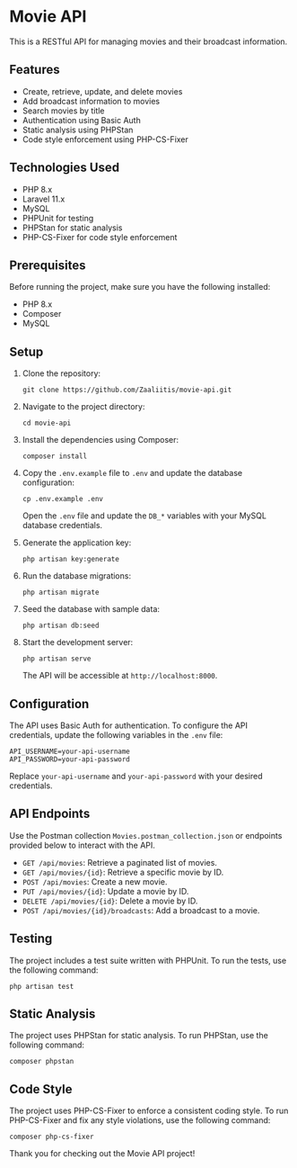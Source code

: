 # Movie API

This is a RESTful API for managing movies and their broadcast information.

## Features

- Create, retrieve, update, and delete movies
- Add broadcast information to movies
- Search movies by title
- Authentication using Basic Auth
- Static analysis using PHPStan
- Code style enforcement using PHP-CS-Fixer

## Technologies Used

- PHP 8.x
- Laravel 11.x
- MySQL
- PHPUnit for testing
- PHPStan for static analysis
- PHP-CS-Fixer for code style enforcement

## Prerequisites

Before running the project, make sure you have the following installed:

- PHP 8.x
- Composer
- MySQL

## Setup

1. Clone the repository:
   ```
   git clone https://github.com/Zaaliitis/movie-api.git
   ```

2. Navigate to the project directory:
   ```
   cd movie-api
   ```

3. Install the dependencies using Composer:
   ```
   composer install
   ```

4. Copy the `.env.example` file to `.env` and update the database configuration:
   ```
   cp .env.example .env
   ```
   Open the `.env` file and update the `DB_*` variables with your MySQL database credentials.

5. Generate the application key:
   ```
   php artisan key:generate
   ```

6. Run the database migrations:
   ```
   php artisan migrate
   ```

7. Seed the database with sample data:
   ```
   php artisan db:seed
   ```

8. Start the development server:
   ```
   php artisan serve
   ```
   The API will be accessible at `http://localhost:8000`.

## Configuration

The API uses Basic Auth for authentication. To configure the API credentials, update the following variables in the `.env` file:
```
API_USERNAME=your-api-username
API_PASSWORD=your-api-password
```
Replace `your-api-username` and `your-api-password` with your desired credentials.

## API Endpoints
Use the Postman collection `Movies.postman_collection.json` or endpoints provided below to interact with the API.
- `GET /api/movies`: Retrieve a paginated list of movies.
- `GET /api/movies/{id}`: Retrieve a specific movie by ID.
- `POST /api/movies`: Create a new movie.
- `PUT /api/movies/{id}`: Update a movie by ID.
- `DELETE /api/movies/{id}`: Delete a movie by ID.
- `POST /api/movies/{id}/broadcasts`: Add a broadcast to a movie.

## Testing

The project includes a test suite written with PHPUnit. To run the tests, use the following command:
```
php artisan test
```

## Static Analysis

The project uses PHPStan for static analysis. To run PHPStan, use the following command:
```
composer phpstan
```
## Code Style

The project uses PHP-CS-Fixer to enforce a consistent coding style. To run PHP-CS-Fixer and fix any style violations, use the following command:
```
composer php-cs-fixer
```

Thank you for checking out the Movie API project!
